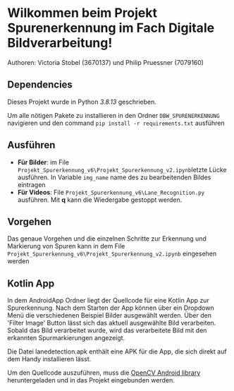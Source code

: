 # Wilkommen beim Projekt Spurenerkennung im Fach Digitale Bildverarbeitung!

Authoren: Victoria Stobel (3670137) und Philip Pruessner (7079160) 

## Dependencies
Dieses Projekt wurde in Python *3.8.13* geschrieben.

Um alle nötigen Pakete zu installieren in den Ordner `DBW_SPURENERKENNUNG` navigieren und den command `pip install -r requirements.txt` ausführen

## Ausführen

- **Für Bilder**: im File `Projekt_Spurerkennung_v6\Projekt_Spurerkennung_v2.ipynb`letzte Lücke ausführen. In Variable `img_name` name des zu bearbeitenden Bildes eintragen
- **Für Videos**: File `Projekt_Spurerkennung_v6\Lane_Recognition.py` ausführen. Mit **q** kann die Wiedergabe gestoppt werden.

## Vorgehen
Das genaue Vorgehen und die einzelnen Schritte zur Erkennung und Markierung von Spuren kann in dem File `Projekt_Spurerkennung_v6\Projekt_Spurerkennung_v2.ipynb` eingesehen werden

## Kotlin App
In dem AndroidApp Ordner liegt der Quellcode für eine Kotlin App zur Spurerkennung. Nach dem Starten der App können über ein Dropdown Menü die verschiedenen Beispiel Bilder ausgewählt werden. Über den 'Filter Image' Button lässt sich das aktuell ausgewählte Bild verarbeiten. Sobald das Bild verarbeitet wurde, wird das verarbeitete Bild mit den erkannten Spurmarkierungen angezeigt.

Die Datei lanedetection.apk enthält eine APK für die App, die sich direkt auf dem Handy installieren lässt.

Um den Quellcode auszuführen, muss die [OpenCV Android library](https://sourceforge.net/projects/opencvlibrary/files/opencv-android/) heruntergeladen und in das Projekt eingebunden werden.